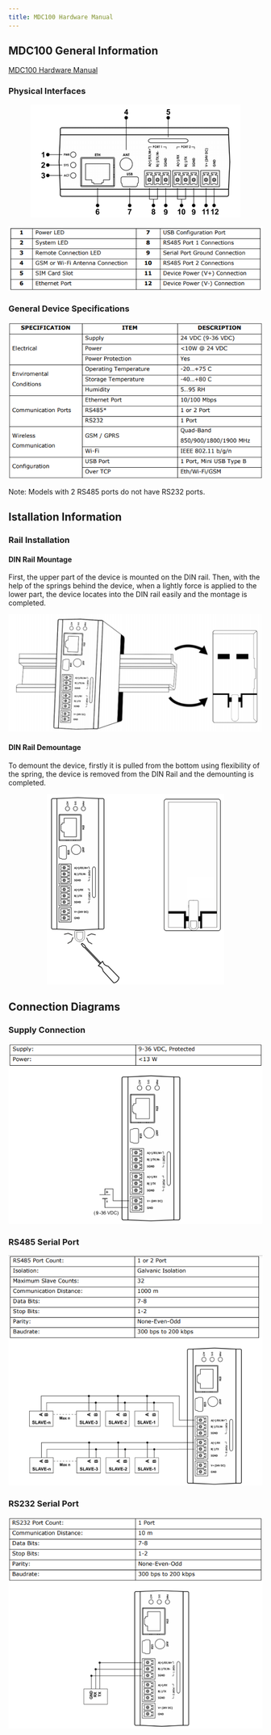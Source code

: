 ```yaml
---
title: MDC100 Hardware Manual
---
```

## MDC100 General Information

[MDC100 Hardware Manual](https://www.mikrodev.com/wp-content/uploads/2023/01/MIKRODEV_HM_MDC100_en.pdf)

### Physical Interfaces

<center>

![gateway-MDC100-hardware-011](/img/gateway-MDC100-hardware-011.png)

</center>

<center>

![gateway-MDC100-hardware-022](/img/gateway-MDC100-hardware-022.png)

</center>

### General Device Specifications

<center>

![gateway-MDC100-hardware-033](/img/gateway-MDC100-hardware-033.png)

</center>

Note: Models with 2 RS485 ports do not have RS232 ports.

## Istallation Information 

### Rail Installation

#### DIN Rail Mountage
First, the upper part of the device is mounted on the DIN rail. Then, with the help of the
springs behind the device, when a lightly force is applied to the lower part, the device
locates into the DIN rail easily and the montage is completed.

<center>

![gateway-MDC100-hardware-044](/img/gateway-MDC100-hardware-044.png)

</center>

#### DIN Rail Demountage
To demount the device, firstly it is pulled from the bottom using flexibility of the spring,
the device is removed from the DIN Rail and the demounting is completed.

<center>

![gateway-MDC100-hardware-055](/img/gateway-MDC100-hardware-055.png)

</center>

## Connection Diagrams

### Supply Connection

<center>

![gateway-MDC100-hardware-066](/img/gateway-MDC100-hardware-066.png)

</center>

### RS485 Serial Port

<center>

![gateway-MDC100-hardware-01](/img/gateway-MDC100-hardware-01.png)

</center>

### RS232 Serial Port

<center>

![gateway-MDC100-hardware-077](/img/gateway-MDC100-hardware-077.png)

</center>
